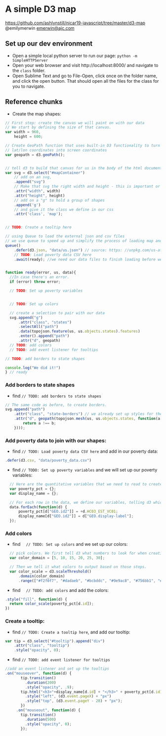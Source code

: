 # A simple D3 map

https://github.com/ashlynstill/nicar19-javascript/tree/master/d3-map
@emilymerwin
emerwin@ajc.com


## Set up our dev environment
- Open a simple local python server to run our page: `python -m SimpleHTTPServer`
- Open your web browser and visit http://localhost:8000/ and navigate to the `class` folder.
- Open Sublime Text and go to File-Open, click once on the folder name, and click the open button. That should open all the files for the class for you to navigate.

## Reference chunks
- Create the map shapes:

```javascript
// First step: create the canvas we will paint on with our data
// We start by defining the size of that canvas.
var width = 960,
    height = 600;

// Create GeoPath function that uses built-in D3 functionality to turn
// lat/lon coordinates into screen coordinates
var geopath = d3.geoPath();


// tell d3 to build that canvas for us in the body of the html document. Using d3's special syntax, we tell it to find the "#mapContainer" div
var svg = d3.select("#mapContainer")
    // add on an svg, 
    .append("svg")
    // Make that svg the right width and height - this is important or it won't show up!
    .attr("width", width)
    .attr("height", height)
    // add on a "g" to hold a group of shapes
    .append('g')
    // and give it the class we define in our css
    .attr('class', 'map');


// TODO: Create a tooltip here

// using Queue to load the external json and csv files
// we use queue to speed up and simplify the process of loading map and data
queue()
    .defer(d3.json, "data/us.json") // source: https: //unpkg.com/us-atlas@1.0.2/us/10m.json
    // TODO: Load poverty data CSV here
    .await(ready); //we need our data files to finish loading before we can use them


function ready(error, us, data){
  //In case there's an error.
  if (error) throw error;

  // TODO: Set up poverty variables


  // TODO: Set up colors

  // create a selection to pair with our data
  svg.append("g")
      .attr("class", "states")
      .selectAll("path")
      .data(topojson.feature(us, us.objects.states).features)
      .enter().append("path")
      .attr("d", geopath)
  // TODO: add colors
  // TODO: add event listener for tooltips

// TODO: add borders to state shapes

console.log("We did it!")
} // ready
```


### Add borders to state shapes
- find `// TODO: add borders to state shapes`
```javascript
// The same code as before, to create borders.
svg.append("path")
    .attr("class", "state-borders") // we already set up styles for these in styles.css
    .attr("d", geopath(topojson.mesh(us, us.objects.states, function(a, b) {
        return a !== b;
    })));
```

### Add poverty data to join with our shapes:

- find  `// TODO: Load poverty data CSV here` and add in our poverty data:

```javascript
.defer(d3.csv, "data/poverty_data.csv")
```

- find `// TODO: Set up poverty variables` and we will set up our poverty variables:
```javascript
  // Here are the quantitative variables that we need to read to create the map. First, we create empty variables that we're going to fill with our data later
  var poverty_pct = {};
  var display_name = {};

  // For each row in the data, we define our variables, telling d3 which columns to look for. The + sign indicates that they need to be converted into numbers, rather than read as text strings
  data.forEach(function(d) {
      poverty_pct[d["GEO.id2"]] = +d.HC03_EST_VC01;
      display_name[d["GEO.id2"]] = d["GEO.display-label"];
  });
```

### Add colors
- find `  // TODO: Set up colors` and we set up our colors:

```javascript
  // pick colors. We first tell d3 what numbers to look for when creating stops...
  var color_domain = [5, 10, 15, 20, 25, 30];

  // Then we tell it what colors to output based on those stops.
  var color_scale = d3.scaleThreshold()
      .domain(color_domain)
      .range(["#f2f0f7", "#dadaeb", "#bcbddc", "#9e9ac8", "#756bb1", "#54278f"]);
```

- find `  // TODO: add colors` and add the colors:
```javascript
.style("fill", function(d) {
  return color_scale(poverty_pct[d.id]);
})
 ```
 
 
### Create a tooltip:

- find `// TODO: Create a tooltip here`, and add our tooltip: 

```javascript
var tip = d3.select("#tooltip").append("div")
    .attr("class", "tooltip")
    .style("opacity", 0);
```

- find `// TODO: add event listener for tooltips`
```javascript
//add an event listener and set up the tooltips
.on("mouseover", function(d) {
       tip.transition()
         .duration(200)
         .style("opacity", .9);
       tip.html("<h3>"+display_name[d.id] + "</h3>" + poverty_pct[d.id] + "%")
         .style("left", (d3.event.pageX) + "px")
         .style("top", (d3.event.pageY - 28) + "px");
       })
     .on("mouseout", function(d) {
       tip.transition()
         .duration(500)
         .style("opacity", 0);
       });
```